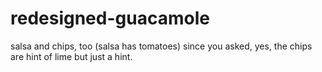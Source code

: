 # redesigned-guacamole
salsa and chips, too (salsa has tomatoes)
since you asked, yes, the chips are hint of lime
but just a hint.
